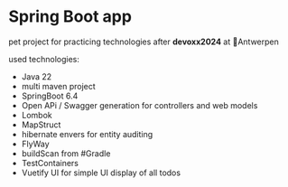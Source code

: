 # Spring Boot app 
pet project for practicing technologies after **devoxx2024** at 📍Antwerpen

used technologies:
- Java 22
- multi maven project
- SpringBoot 6.4
- Open APi / Swagger generation for controllers and web models
- Lombok
- MapStruct
- hibernate envers for entity auditing
- FlyWay
- buildScan from #Gradle
- TestContainers
- Vuetify UI for simple UI display of all todos
